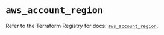 # `aws_account_region`

Refer to the Terraform Registry for docs: [`aws_account_region`](https://registry.terraform.io/providers/hashicorp/aws/5.72.1/docs/resources/account_region).
